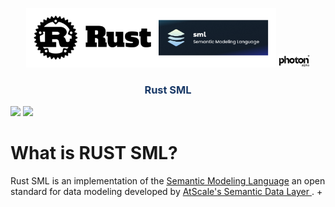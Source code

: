 <p align="center"><img src="https://raw.githubusercontent.com/photon-data/rust-sml/refs/heads/main/docs/assets/rust-sml.png" width="400">
<img src="https://raw.githubusercontent.com/photon-data/Confo/refs/heads/main/assets/logophoton.png" width="50">
</p>
<p align="center"></p>

<p align="center"><h3 style="color: #193967; text-align: center">Rust SML</h3></p>

<p align="center">

[//]: # (<a href="https://github.com/sambe-consulting/confo/actions/workflows/pytest-workflow.yml"><img src="https://github.com/sambe-consulting/confo/actions/workflows/pytest-workflow.yml/badge.svg"></a>)
<a href="https://houndci.com"><img src="https://img.shields.io/badge/Reviewed_by-Hound-8E64B0.svg"></a>
<a href="https://github.com/apache/zookeeper/blob/master/LICENSE.txt"><img src="https://img.shields.io/github/license/apache/zookeeper"></a>

</p>

# What is  RUST SML?
 Rust SML is an implementation of the [Semantic Modeling Language](https://github.com/semanticdatalayer/SML) an open standard for data modeling developed by [AtScale's Semantic Data Layer ](https://github.com/semanticdatalayer).
 +